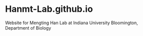 # Hanmt-Lab.github.io
Website for Mengting Han Lab at Indiana University Bloomington, Department of Biology
